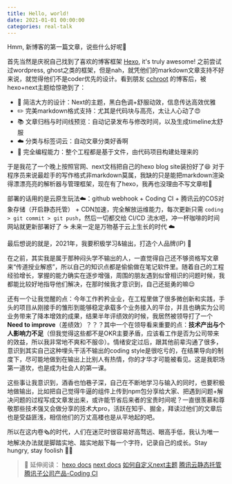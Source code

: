```yaml
---
title: Hello, world!
date: 2021-01-01 00:00:00
categories: real-talk
---
```


Hmm, 新博客的第一篇文章，说些什么好呢🧐

首先当然是庆祝自己找到了喜欢的博客框架 [Hexo](https://hexo.io/), it's truly awesome! 之前尝试过wordpress, ghost之类的框架，但是nah，就凭他们的markdown文章支持不好来说，就觉得他们不是coder优先的设计。看到朋友 [cchroot](https://cchroot.github.io/) 的博客后，被hexo+next主题给惊艳到了：
- 🎨 简洁大方的设计：Next的主题，黑白色调+舒服动效，信息传达高效优雅
- ✏️ 完美markdown格式支持：尤其是代码块与高亮，太让人心动了😍
- 📚 文章归档与时间线预览：自动记录发布与修改时间，以及生成timeline太舒服
- ☁️ 分类与标签词云：自动文章分类好香啊
- 🤖 完全编程能力：整个工程都是基于文件，由代码项目构建处理来的

于是我花了一个晚上按照官网、next文档把自己的hexo blog site装扮好了😆 对于程序员来说最趁手的写作格式非markdown莫属，我缺的只是能把markdown渲染得漂漂亮亮的解析器与管理框架，现在有了hexo，我再也没理由不写文章啦🐶

部署的话用的是云原生玩法☁️：github webhook + Coding CI + 腾讯云的COS对象存储（开启静态托管） + CDN加速，完全解放运维能力，每次更新只需 `coding > git commit > git push`，然后一切都交给 CI/CD 流水吧，冲一杯咖啡的时间网站就更新部署好了 ☕️ 未来一定是万物基于云上生长的时代 ☁️

最后想说的就是，2021年，我要积极学习&输出，打造个人品牌(IP) 🤩

在之前，其实我是属于那种闷头学不输出的人，一直觉得自己还不够资格写文章来“传道授业解惑”，所以自己的知识点都是偷偷做在笔记软件里。随着自己的工程经验增长，掌握的能力确实在逐步增强，周围的朋友遇到似曾相识的问题时候，我都能比较好地指导他们解决，在那时候我才意识到，自己还挺勇的嘛😌 

还有一个让我觉醒的点：今年工作矜矜业业，在工程里做了很多微创新和实践，手头的项目从刚接手的雏形到能够稳定承载多个业务接入的平台，并且也确实为公司业务带来了降本增效的成果，结果半年评绩效的时候，我居然被领导打了一个**Need to improve**（差绩效）？？？其中一个在领导看来重要的点：**技术产出与个人影响力不足**（但我觉得这些都不是OKR主要矛盾，应该看工作是否为公司带来的效益，所以我非常地不爽和不服😡）。情绪安定过后，跟其他前辈沟通了很多，意识到其实自己这种埋头干活不输出的coding style是很吃亏的，在结果导向的制度下，尽可能地做到在输出上比别人有热情，你的才华才可能被看见。这是我职场第一道坎，也是成为社会人的第一课。

这些事让我意识到，酒香也怕巷子深，自己在不断地学习与输入的同时，也要积极地做输出，比如把自己觉得牛逼的组件上传到npm包分享给大家、把遇到问题+解决问题的过程写成文章发出来，或许能节省后来者的宝贵时间呢？一直很羡慕和尊敬那些技术强又会做分享的技术大pro，活跃在知乎、掘金，拜读过他们的文章后也是受益匪浅，相信他们的万丈高楼也是从平地起的吧。

所以在这内卷🗞的时代，人们在迷茫时很容易好高骛远、眼高手低，我认为唯一地解决办法就是脚踏实地、踏实地敲下每一个字符，记录自己的成长。Stay hungry, stay foolish ✍🏻

> 🔖 延伸阅读：
> [hexo docs](https://hexo.io/docs/)
> [next docs](https://theme-next.js.org/)
> [如何自定义next主题](http://shenzekun.cn/hexo%E7%9A%84next%E4%B8%BB%E9%A2%98%E4%B8%AA%E6%80%A7%E5%8C%96%E9%85%8D%E7%BD%AE%E6%95%99%E7%A8%8B.html)
> [腾讯云静态托管](https://cloud.tencent.com/document/product/436/14984)
> [腾讯子公司产品-Coding CI](https://console.cloud.tencent.com/coding)